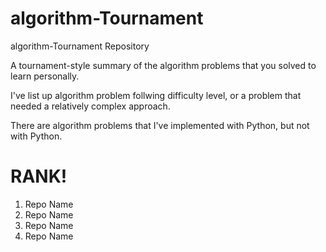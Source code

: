 # algorithm-Tournament
algorithm-Tournament Repository

A tournament-style summary of the algorithm problems that you solved to learn personally.

I've list up algorithm problem follwing difficulty level, or a problem that needed a relatively complex approach.

There are algorithm problems that I've implemented with Python, but not with Python.


# RANK!
1. Repo Name
2. Repo Name
3. Repo Name
4. Repo Name
